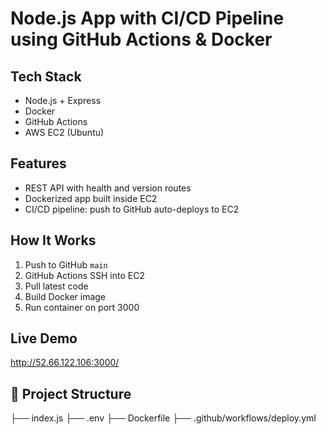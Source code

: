 # Node.js App with CI/CD Pipeline using GitHub Actions & Docker

## Tech Stack
- Node.js + Express
- Docker
- GitHub Actions
- AWS EC2 (Ubuntu)

## Features
- REST API with health and version routes
- Dockerized app built inside EC2
- CI/CD pipeline: push to GitHub auto-deploys to EC2

## How It Works
1. Push to GitHub `main`
2. GitHub Actions SSH into EC2
3. Pull latest code
4. Build Docker image
5. Run container on port 3000

## Live Demo
http://52.66.122.106:3000/

## 📁 Project Structure
├── index.js
├── .env
├── Dockerfile
├── .github/workflows/deploy.yml
